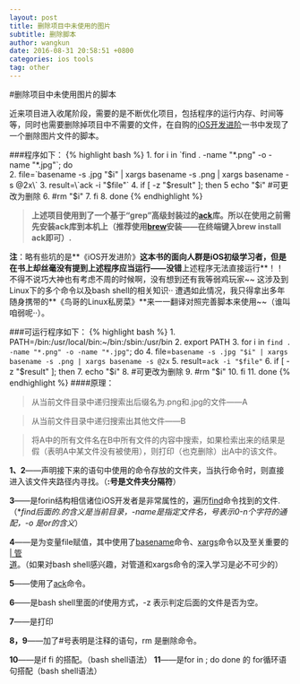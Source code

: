 ```yaml
---
layout: post
title: 删除项目中未使用的图片
subtitle: 删除脚本
author: wangkun 
date: 2016-08-31 20:58:51 +0800
categories: ios tools
tag: other
---
```


#删除项目中未使用图片的脚本
	
	


近来项目进入收尾阶段，需要的是不断优化项目，包括程序的运行内存、时间等等，同时也需要删除掉项目中不需要的文件，在自购的[iOS开发进阶](http://item.jd.com/11598468.html)一书中发现了一个删除图片文件的脚本。

###程序如下：
{% highlight bash %}
	1. for i in \`find . -name "\*.png" -o -name "\*.jpg"\`; do		
	2.		file=\`basename -s .jpg "$i" | xargs basename -s .png | xargs basename -s @2x\`
	3.		result=\`ack -i "$file"\`
	4.		if [ -z "$result" ]; then 
	5		echo "$i"
			#可更改为删除
	6.		#rm "$i"
	7.	fi
	8. done
{% endhighlight %}

	
>**上述项目使用到了一个基于“grep”高级封装过的[ack](http://blog.bccn.net/%E9%9D%99%E5%A4%9C)库。所以在使用之前需先安装ack库到本机上（推荐使用[brew](http://webmedia.blog.163.com/blog/static/416695020123261226695/)安装——在终端键入brew install ack即可）.**

**注**：略有些坑的是**《iOS开发进阶》**这本书的面向人群是iOS初级学习者，但是在书上却丝毫没有提到上述程序应当运行——没错**上述程序无法直接运行**！！不得不说巧大神也有考虑不周的时候啊，没有想到还有我等弱鸡玩家~~ 这涉及到Linux下的多个命令以及bash shell的相关知识·· 遭遇如此情况，我只得拿出多年随身携带的**《鸟哥的Linux私房菜》**来一一翻译对照完善脚本来使用~~（谁叫咱弱呢··）。

###可运行程序如下：
{% highlight bash %}
	1. PATH=/bin:/usr/local/bin:~/bin:/sbin:/usr/bin
	2. export PATH
	3. for i in `find . -name "*.png" -o -name "*.jpg"`; do
	4.		file=`basename -s .jpg "$i" | xargs basename -s .png | xargs basename -s @2x`
	5.		result=`ack -i "$file"`
	6.		if [ -z "$result" ]; then 
	7.			echo "$i"
	8.			#可更改为删除
	9.			#rm "$i"
	10.		fi
	11.	done
{% endhighlight %}
####原理：

>从当前文件目录中递归搜索出后缀名为.png和.jpg的文件——A

>从当前文件目录中递归搜索出其他文件——B

>将A中的所有文件名在B中所有文件的内容中搜索，如果检索出来的结果是假（表明A中某文件没有被使用），则打印（也克删除）出A中的该文件。
	
**1、2**——声明接下来的语句中使用的命令存放的文件夹，当执行命令时，则直接进入该文件夹路径内寻找。（**:号是文件夹分隔符**）

**3**——是forin结构相信诸位iOS开发者是非常属性的，遍历[find]( http://www.chinaz.com/server/2009/0807/85796.shtml)命令找到的文件.（**find后面的.的含义是当前目录，-name是指定文件名，*号表示0-n个字符的通配，-o 是or的含义**）

**4**——是为变量file赋值，其中使用了[basename]( http://blog.chinaunix.net/uid-25505925-id-165025.html)命令、[xargs](http://www.cnblogs.com/wdpp/archive/2012/02/28/2386683.html)命令以及至关重要的[ | 管道](http://blog.163.com/longsu2010@yeah/blog/static/173612348201111692930392/)。（如果对bash shell感兴趣，对管道和xargs命令的深入学习是必不可少的）

**5**——使用了[ack](http://blog.bccn.net/%E9%9D%99%E5%A4%9C%E6%80%9D/13430)命令。

**6**——是bash shell里面的if使用方式，-z 表示判定后面的文件是否为空。

**7**——是打印

**8，9**——加了#号表明是注释的语句，rm 是删除命令。

**10**——是if fi 的搭配。（bash shell语法）
**11**——是for in ; do done 的 for循环语句搭配（bash shell语法）

